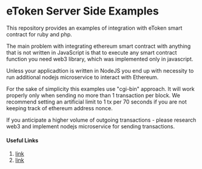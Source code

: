 # eToken Server Side Examples

This repository provides an examples of integration with eToken smart contract for ruby and php.

The main problem with integrating ethereum smart contract with anything that is not written in JavaScript 
is that to execute any smart contract function you need web3 library, which was implemented only in javascript.

Unless your applicadtion is written in NodeJS you end up with necessity to run additional nodejs microservice to interact with Ethereum.

For the sake of simplicity this examples use "cgi-bin" approach. It will work properly only when sending no more than 1 transaction per block. We recommend setting an artificial limit to 1 tx per 70 seconds if you are not keeping track of ethereum address nonce.

If you anticipate a higher volume of outgoing transactions - please research web3 and implement nodejs microservice for sending transactions.

#### Useful Links

1. [link](https://github.com/Ambisafe/etoken-docs/wiki/eToken-Standard-Token-API "eToken contract documentation")
2. [link](https://github.com/Ambisafe/etoken-docs/wiki/Transaction-Notifications "Transaction notifications service")
